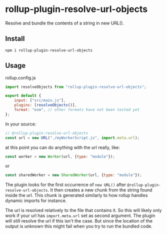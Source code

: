 # rollup-plugin-resolve-url-objects
Resolve and bundle the contents of a string in new URL().

## Install
```
npm i rollup-plugin-resolve-url-objects
```

## Usage
rollup.config.js
```js
import resolveObjects from "rollup-plugin-resolve-url-objects";

export default {
	input: ["src/main.js"],
	plugins: [resolveObjects()],
	format: "esm", // other formats have not been tested yet
};
```

In your source:
```js
// @rollup-plugin-resolve-url-objects
const url = new URL("./myWorkerScript.js", import.meta.url);
```
at this point you can do anything with the url really, like:
```js
const worker = new Worker(url, {type: "module"});
```
or
```js
const sharedWorker = new SharedWorker(url, {type: "module"});
```

The plugin looks for the first occurrence of `new URL()` after `@rollup-plugin-resolve-url-objects`. It then creates a new chunk from the string found inside the url. This chunk is generated similarly to how rollup handles dynamic imports for instance.

The url is resolved relatively to the file that contains it. So this will likely only work if your url has `import.meta.url` set as second argument. The plugin will still resolve the url if this isn't the case. But since the location of the output is unknown this might fail when you try to run the bundled code.
